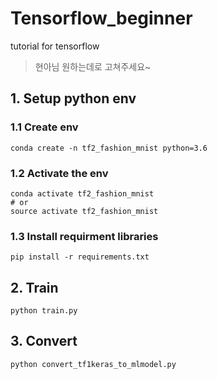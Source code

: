 # Tensorflow_beginner
tutorial for tensorflow

> 현아님 원하는데로 고쳐주세요~

## 1. Setup python env

### 1.1 Create env

```shell
conda create -n tf2_fashion_mnist python=3.6
```

### 1.2 Activate the env

```shell
conda activate tf2_fashion_mnist
# or 
source activate tf2_fashion_mnist
```

### 1.3 Install requirment libraries

```shell
pip install -r requirements.txt
```

## 2. Train

```shell
python train.py
```

## 3. Convert

```shell
python convert_tf1keras_to_mlmodel.py
```